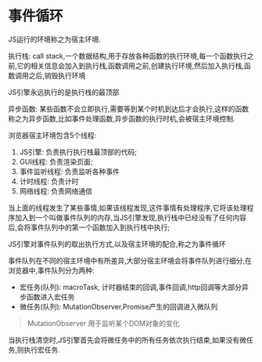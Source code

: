 # 事件循环

JS运行的环境称之为宿主环境.

执行栈: call stack,一个数据结构,用于存放各种函数的执行环境,每一个函数执行之前,它的相关信息会加入到执行栈,函数调用之前,创建执行环境,然后加入执行栈,函数调用之后,销毁执行环境

JS引擎永远执行的是执行栈的最顶部

异步函数: 某些函数不会立即执行,需要等到某个时机到达后才会执行,这样的函数称之为异步函数,比如事件处理函数,异步函数的执行时机,会被宿主环境控制.

浏览器宿主环境包含5个线程:
1. JS引擎: 负责执行执行栈最顶部的代码;
2. GUI线程: 负责渲染页面;
3. 事件监听线程: 负责监听各种事件
4. 计时线程: 负责计时
5. 网络线程: 负责网络通信

当上面的线程发生了某些事情,如果该线程发现,这件事情有处理程序,它将该处理程序加入到一个叫做事件队列的内存,当JS引擎发现,执行栈中已经没有了任何内容后,会将事件队列中的第一个函数加入到执行栈中执行;

JS引擎对事件队列的取出执行方式,以及宿主环境的配合,称之为事件循环

事件队列在不同的宿主环境中有所差异,大部分宿主环境会将事件队列进行细分,在浏览器中,事件队列分为两种:
- 宏任务(队列): macroTask, 计时器结束的回调,事件回调,http回调等大部分异步函数进入宏任务
- 微任务(队列): MutationObserver,Promise产生的回调进入微队列

> MutationObserver 用于监听某个DOM对象的变化

当执行栈清空时,JS引擎首先会将微任务中的所有任务依次执行结束,如果没有微任务,则执行宏任务.
